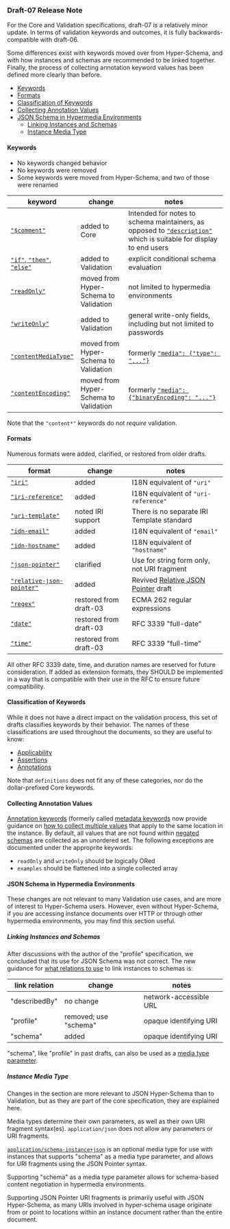 ### Draft-07 Release Note

For the Core and Validation specifications, draft-07 is a relatively
minor update. In terms of validation keywords and outcomes, it is fully
backwards-compatible with draft-06.

Some differences exist with keywords moved over from Hyper-Schema, and with
how instances and schemas are recommended to be linked together. Finally,
the process of collecting annotation keyword values has been defined
more clearly than before.

- [Keywords](#keywords)
- [Formats](#formats)
- [Classification of Keywords](#classification-of-keywords)
- [Collecting Annotation Values](#collecting-annotation-values)
- [JSON Schema in Hypermedia Environments](#json-schema-in-hypermedia-environments)
  - [Linking Instances and Schemas](#linking-instances-and-schemas)
  - [Instance Media Type](#instance-media-type)

#### Keywords

- No keywords changed behavior
- No keywords were removed
- Some keywords were moved from Hyper-Schema, and two of those were renamed

| keyword                                                                                  | change                                | notes                                                                                                                                                                             |
| ---------------------------------------------------------------------------------------- | ------------------------------------- | --------------------------------------------------------------------------------------------------------------------------------------------------------------------------------- |
| [`"$comment"`](../../draft-07/json-schema-core.html#rfc.section.9)                       | added to Core                         | Intended for notes to schema maintainers, as opposed to [`"description"`](../../draft-07/json-schema-validation.html#rfc.section.10.1) which is suitable for display to end users |
| [`"if"`, `"then"`, `"else"`](../../draft-07/json-schema-validation.html#rfc.section.6.6) | added to Validation                   | explicit conditional schema evaluation                                                                                                                                            |
| [`"readOnly"`](../../draft-07/json-schema-validation.html#rfc.section.10.3)              | moved from Hyper-Schema to Validation | not limited to hypermedia environments                                                                                                                                            |
| [`"writeOnly"`](../../draft-07/json-schema-validation.html#rfc.section.10.3)             | added to Validation                   | general write-only fields, including but not limited to passwords                                                                                                                 |
| [`"contentMediaType"`](../../draft-07/json-schema-validation.html#rfc.section.8)         | moved from Hyper-Schema to Validation | formerly [`"media": {"type": "..."}`](../../draft-06/json-schema-hypermedia.html#rfc.section.5.3)                                                                                 |
| [`"contentEncoding"`](../../draft-07/json-schema-validation.html#rfc.section.8)          | moved from Hyper-Schema to Validation | formerly [`"media": {"binaryEncoding": "..."}`](../../draft-06/json-schema-hypermedia.html#rfc.section.5.3)                                                                       |

Note that the `"content*"` keywords do not _require_ validation.

#### Formats

Numerous formats were added, clarified, or restored from older drafts.

| format                                                                                    | change                 | notes                                                                            |
| ----------------------------------------------------------------------------------------- | ---------------------- | -------------------------------------------------------------------------------- |
| [`"iri"`](../../draft-07/json-schema-validation.html#rfc.section.7.3.5)                   | added                  | I18N equivalent of `"uri"`                                                       |
| [`"iri-reference"`](../../draft-07/json-schema-validation.html#rfc.section.7.3.5)         | added                  | I18N equivalent of `"uri-reference"`                                             |
| [`"uri-template"`](../../draft-07/json-schema-validation.html#rfc.section.7.3.6)          | noted IRI support      | There is no separate IRI Template standard                                       |
| [`"idn-email"`](../../draft-07/json-schema-validation.html#rfc.section.7.3.2)             | added                  | I18N equivalent of `"email"`                                                     |
| [`"idn-hostname"`](../../draft-07/json-schema-validation.html#rfc.section.7.3.3)          | added                  | I18N equivalent of `"hostname"`                                                  |
| [`"json-pointer"`](../../draft-07/json-schema-validation.html#rfc.section.7.3.7)          | clarified              | Use for string form only, not URI fragment                                       |
| [`"relative-json-pointer"`](../../draft-07/json-schema-validation.html#rfc.section.7.3.7) | added                  | Revived [Relative JSON Pointer](../../draft-07/relative-json-pointer.html) draft |
| [`"regex"`](../../draft-07/json-schema-validation.html#rfc.section.7.3.8)                 | restored from draft-03 | ECMA 262 regular expressions                                                     |
| [`"date"`](../../draft-07/json-schema-validation.html#rfc.section.7.3.1)                  | restored from draft-03 | RFC 3339 "full-date"                                                             |
| [`"time"`](../../draft-07/json-schema-validation.html#rfc.section.7.3.1)                  | restored from draft-03 | RFC 3339 "full-time"                                                             |

All other RFC 3339 date, time, and duration names are reserved for future
consideration. If added as extension formats, they SHOULD be implemented
in a way that is compatible with their use in the RFC to ensure future
compatibility.

#### Classification of Keywords

While it does not have a direct impact on the validation process, this set
of drafts classifies keywords by their behavior. The names of these
classifications are used throughout the documents, so they are useful
to know:

- [Applicability](../../draft-07/json-schema-validation.html#rfc.section.3.1)
- [Assertions](../../draft-07/json-schema-validation.html#rfc.section.3.2)
- [Annotations](../../draft-07/json-schema-validation.html#rfc.section.3.3)

Note that `definitions` does not fit any of these categories, nor do the
dollar-prefixed Core keywords.

#### Collecting Annotation Values

[Annotation keywords](../../draft-07/json-schema-validation.html#rfc.section.10) (formerly
called [metadata keywords](../../draft-06/json-schema-validation.html#rfc.section.7)
now provide guidance on
[how to collect multiple values](../../draft-07/json-schema-validation.html#rfc.section.3.3)
that apply to the same location in the instance. By default, all values
that are not found within
[negated schemas](../../draft-07/json-schema-validation.html#rfc.section.3.3.1) are collected
as an unordered set. The following exceptions are documented under the
approprite keywords:

- `readOnly` and `writeOnly` should be logically ORed
- `examples` should be flattened into a single collected array

#### JSON Schema in Hypermedia Environments

These changes are not relevant to many Validation use cases, and are more
of interest to Hyper-Schema users. However, even without Hyper-Schema,
if you are accessing instance documents over HTTP or through other hypermedia
environments, you may find this section useful.

##### Linking Instances and Schemas

After discussions with the author of the "profile" specification, we concluded
that its use for JSON Schema was not correct. The new guidance for
[what relations to use](../../draft-07/json-schema-core.html#rfc.section.11.1)
to link instances to schemas is:

| link relation | change                | notes                  |
| ------------- | --------------------- | ---------------------- |
| "describedBy" | no change             | network-accessible URL |
| "profile"     | removed; use "schema" | opaque identifying URI |
| "schema"      | added                 | opaque identifying URI |

"schema", like "profile" in past drafts, can also be used as a
[media type parameter](../../draft-07/json-schema-core.html#rfc.section.11.2).

##### Instance Media Type

Changes in the section are more relevant to JSON Hyper-Schema than to
Validation, but as they are part of the core specification, they are
explained here.

Media types determine their own parameters, as well as their own
URI fragment syntax(es). `application/json` does not allow any parameters
or URI fragments.

[`application/schema-instance+json`](../../draft-07/json-schema-core.html#rfc.section.4.2.2)
is an optional media type for use with instances that supports "schema"
as a media type parameter, and allows for URI fragments using the JSON Pointer
syntax.

Supporting "schema" as a media type parameter allows for
schema-based content negotiation in hypermedia environments.

Supporting JSON Pointer URI fragments is primarily useful with JSON Hyper-Schema,
as many URIs involved in hyper-schema usage originate from or point to
locations within an instance document rather than the entire document.

